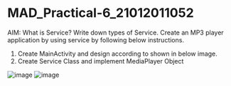 # MAD_Practical-6_21012011052

AIM: What is Service? Write down types of Service. Create an MP3 player application by using service by following below instructions.

1. Create MainActivity and design according to shown in below image. 
2. Create Service Class and implement MediaPlayer Object

![image](https://github.com/MojoSmit07/MAD_Practical-6_21012011052/assets/98140609/d861905e-ddc1-4014-9237-5a479615b183)
![image](https://github.com/MojoSmit07/MAD_Practical-6_21012011052/assets/98140609/6cd1f11f-8189-499c-a45a-e1c498e7bf4c)




